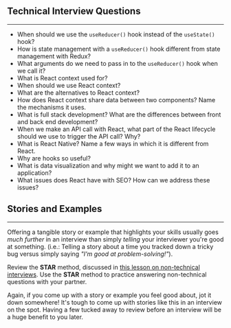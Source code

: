 ## Technical Interview Questions
---

* When should we use the `useReducer()` hook instead of the `useState()` hook?
* How is state management with a `useReducer()` hook different from state management with Redux?
* What arguments do we need to pass in to the `useReducer()` hook when we call it? 
* What is React context used for?
* When should we use React context?
* What are the alternatives to React context?
* How does React context share data between two components? Name the mechanisms it uses.
* What is full stack development? What are the differences between front and back end development?
* When we make an API call with React, what part of the React lifecycle should we use to trigger the API call? Why?
* What is React Native? Name a few ways in which it is different from React.
* Why are hooks so useful?
* What is data visualization and why might we want to add it to an application?
* What issues does React have with SEO? How can we address these issues?

## Stories and Examples
<hr />

Offering a tangible story or example that highlights your skills usually goes _much further_ in an interview than simply _telling_ your interviewer you're good at something. (i.e.: Telling a story about a time you tracked down a tricky bug versus simply saying _"I'm good at problem-solving!"_).

Review the **STAR** method, discussed in [this lesson on non-technical interviews](/career-services/preparing-for-job-interviews/non-technical-interview). Use the **STAR** method to practice answering non-technical questions with your partner.

Again, if you come up with a story or example you feel good about, jot it down somewhere! It's tough to come up with stories like this in an interview on the spot. Having a few tucked away to review before an interview will be a huge benefit to you later.
